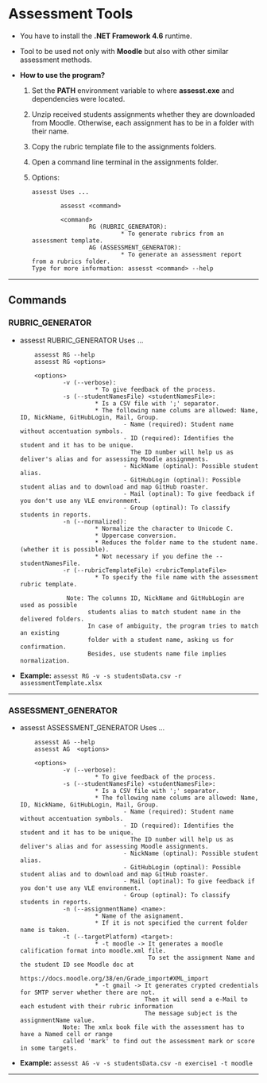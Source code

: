# Assessment Tools

* You have to install the **.NET Framework 4.6** runtime.
* Tool to be used not only with **Moodle** but also with other similar assessment methods.

* **How to use the program?**
    1. Set the **PATH** environment variable to where **assesst.exe** and dependencies were located.
    2. Unzip received students assignments whether they are downloaded from Moodle. Otherwise, each assignment has to be in a folder with their name.
    3. Copy the rubric template file to the assignments folders.
    4. Open a command line terminal in the assignments folder.
    5. Options:

        ```
        assesst Uses ...

                assesst <command>

                <command>
                        RG (RUBRIC_GENERATOR):
                                 * To generate rubrics from an assessment template.
                        AG (ASSESSMENT_GENERATOR):
                                 * To generate an assessment report from a rubrics folder.
        Type for more information: assesst <command> --help
        ```

---

## Commands

### RUBRIC_GENERATOR

* assesst RUBRIC_GENERATOR Uses ...

    ```
        assesst RG --help
        assesst RG <options>

        <options>
                -v (--verbose):
                         * To give feedback of the process.
                -s (--studentNamesFile) <studentNamesFile>:
                         * Is a CSV file with ';' separator.
                         * The following name colums are allowed: Name, ID, NickName, GitHubLogin, Mail, Group.
                                 - Name (required): Student name without accentuation symbols.
                                 - ID (required): Identifies the student and it has to be unique.
                                   The ID number will help us as deliver's alias and for assessing Moodle assignments.
                                 - NickName (optinal): Possible student alias.
                                 - GitHubLogin (optinal): Possible student alias and to download and map GitHub roaster.
                                 - Mail (optinal): To give feedback if you don't use any VLE environment.
                                 - Group (optinal): To classify students in reports.
                -n (--normalized):
                         * Normalize the character to Unicode C.
                         * Uppercase conversion.
                         * Reduces the folder name to the student name. (whether it is possible).
                         * Not necessary if you define the --studentNamesFile.
                -r (--rubricTemplateFile) <rubricTemplateFile>
                         * To specify the file name with the assessment rubric template.

                 Note: The columns ID, NickName and GitHubLogin are used as possible
                       students alias to match student name in the delivered folders.
                       In case of ambiguity, the program tries to match an existing
                       folder with a student name, asking us for confirmation.
                       Besides, use students name file implies normalization.
    ```

* **Example:** `assesst RG -v -s studentsData.csv -r assessmentTemplate.xlsx`

---

### ASSESSMENT_GENERATOR

* assesst ASSESSMENT_GENERATOR Uses ...

    ```
        assesst AG --help
        assesst AG  <options>

        <options>
                -v (--verbose):
                         * To give feedback of the process.
                -s (--studentNamesFile) <studentNamesFile>:
                         * Is a CSV file with ';' separator.
                         * The following name colums are allowed: Name, ID, NickName, GitHubLogin, Mail, Group.
                                 - Name (required): Student name without accentuation symbols.
                                 - ID (required): Identifies the student and it has to be unique.
                                   The ID number will help us as deliver's alias and for assessing Moodle assignments.
                                 - NickName (optinal): Possible student alias.
                                 - GitHubLogin (optinal): Possible student alias and to download and map GitHub roaster.
                                 - Mail (optinal): To give feedback if you don't use any VLE environment.
                                 - Group (optinal): To classify students in reports.
                -n (--assignmentName) <name>:
                         * Name of the asignament.
                         * If it is not specified the current folder name is taken.
                -t (--targetPlatform) <target>:
                         * -t moodle -> It generates a moodle calification format into moodle.xml file.
                                        To set the assignment Name and the student ID see Moodle doc at
                                        https://docs.moodle.org/38/en/Grade_import#XML_import
                         * -t gmail -> It generates crypted credentials for SMTP server whether there are not.
                                       Then it will send a e-Mail to each estudent with their rubric information
                                       The message subject is the assignmentName value.
                Note: The xmlx book file with the assessment has to have a Named cell or range
                called 'mark' to find out the assessment mark or score in some targets.
    ```

* **Example:** `assesst AG -v -s studentsData.csv -n exercise1 -t moodle`

---